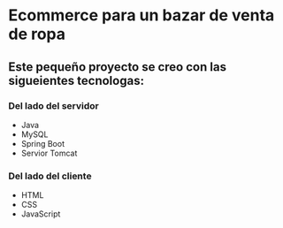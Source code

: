 # Ecommerce para un bazar de venta de ropa

## Este pequeño proyecto se creo con las sigueientes tecnologas: 
### Del lado del servidor
- Java
- MySQL
- Spring Boot
- Servior Tomcat

### Del lado del cliente
- HTML
- CSS
- JavaScript
